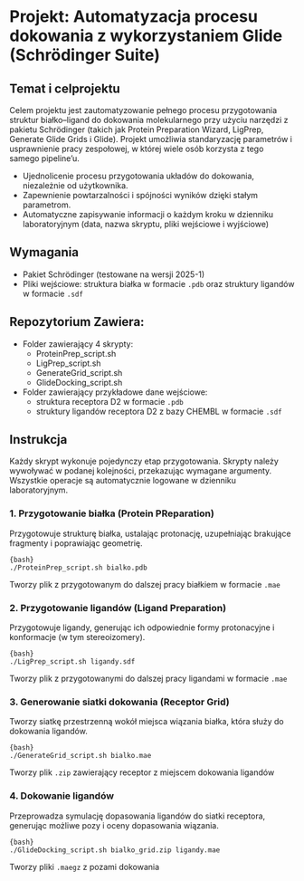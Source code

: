 # Projekt: Automatyzacja procesu dokowania z wykorzystaniem Glide (Schrödinger Suite)

## Temat i celprojektu
Celem projektu jest zautomatyzowanie pełnego procesu przygotowania struktur białko–ligand do dokowania molekularnego przy użyciu narzędzi z pakietu Schrödinger (takich jak Protein Preparation Wizard, LigPrep, Generate Glide Grids i Glide). Projekt umożliwia standaryzację parametrów i usprawnienie pracy zespołowej, w której wiele osób korzysta z tego samego pipeline’u.
* Ujednolicenie procesu przygotowania układów do dokowania, niezależnie od użytkownika.
* Zapewnienie powtarzalności i spójności wyników dzięki stałym parametrom.
* Automatyczne zapisywanie informacji o każdym kroku w dzienniku laboratoryjnym (data, nazwa skryptu, pliki wejściowe i wyjściowe)

## Wymagania
* Pakiet Schrödinger (testowane na wersji 2025-1)
* Pliki wejściowe: struktura białka w formacie `.pdb` oraz struktury ligandów w formacie `.sdf`

## Repozytorium Zawiera:
* Folder zawierający 4 skrypty:
  * ProteinPrep_script.sh
  * LigPrep_script.sh
  * GenerateGrid_script.sh
  * GlideDocking_script.sh
* Folder zawierający przykładowe dane wejściowe:
  * struktura receptora D2 w formacie `.pdb`
  * struktury ligandów receptora D2 z bazy CHEMBL w formacie `.sdf`

## Instrukcja
Każdy skrypt wykonuje pojedynczy etap przygotowania. Skrypty należy wywoływać w podanej kolejności, przekazując wymagane argumenty. Wszystkie operacje są automatycznie logowane w dzienniku laboratoryjnym.

### 1. Przygotowanie białka (Protein PReparation)
Przygotowuje strukturę białka, ustalając protonację, uzupełniając brakujące fragmenty i poprawiając geometrię.
```
{bash}
./ProteinPrep_script.sh bialko.pdb
```
Tworzy plik z przygotowanym do dalszej pracy białkiem w formacie `.mae`

### 2. Przygotowanie ligandów (Ligand Preparation)
Przygotowuje ligandy, generując ich odpowiednie formy protonacyjne i konformacje (w tym stereoizomery).
```
{bash}
./LigPrep_script.sh ligandy.sdf
```
Tworzy plik z przygotowanymi do dalszej pracy ligandami w formacie `.mae`

### 3. Generowanie siatki dokowania (Receptor Grid)
Tworzy siatkę przestrzenną wokół miejsca wiązania białka, która służy do dokowania ligandów.
```
{bash}
./GenerateGrid_script.sh bialko.mae
```
Tworzy plik `.zip` zawierający receptor z miejscem dokowania ligandów

### 4. Dokowanie ligandów
Przeprowadza symulację dopasowania ligandów do siatki receptora, generując możliwe pozy i oceny dopasowania wiązania.
```
{bash}
./GlideDocking_script.sh bialko_grid.zip ligandy.mae
```
Tworzy pliki `.maegz` z pozami dokowania

